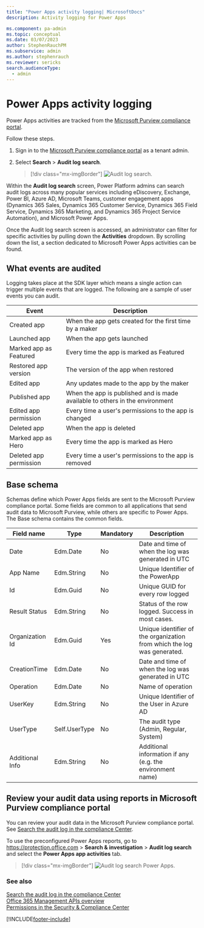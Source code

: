 ```yaml
---
title: "Power Apps activity logging| MicrosoftDocs"
description: Activity logging for Power Apps 

ms.component: pa-admin
ms.topic: conceptual
ms.date: 03/07/2023
author: StephenRauchPM
ms.subservice: admin
ms.author: stephenrauch 
ms.reviewer: sericks 
search.audienceType: 
  - admin
---
```

# Power Apps activity logging

Power Apps activities are tracked from the [Microsoft Purview compliance portal](/purview/purview). 

Follow these steps.

1. Sign in to the [Microsoft Purview compliance portal](https://compliance.microsoft.com) as a tenant admin.

2. Select **Search** > **Audit log search**. 

   > [!div class="mx-imgBorder"] 
   > ![Audit log search.](media/audit-log-search.png "Audit log search")

Within the **Audit log search** screen, Power Platform admins can search audit logs across many popular services including eDiscovery, Exchange, Power BI, Azure AD, Microsoft Teams, customer engagement apps (Dynamics 365 Sales, Dynamics 365 Customer Service, Dynamics 365 Field Service, Dynamics 365 Marketing, and Dynamics 365 Project Service Automation), and Microsoft Power Apps.

Once the Audit log search screen is accessed, an administrator can filter for specific activities by pulling down the **Activities** dropdown. By scrolling down the list, a section dedicated to Microsoft Power Apps activities can be found. 

## What events are audited
Logging takes place at the SDK layer which means a single action can trigger multiple events that are logged. The following are a sample of user events you can audit.

|Event  |Description  |
|---------|---------|
|Created app   |When the app gets created for the first time by a maker |
|Launched app    |When the app gets launched |
|Marked app as Featured   |Every time the app is marked as Featured|
|Restored app version   |The version of the app when restored|
|Edited app    |Any updates made to the app by the maker|
|Published app     |When the app is published and is made available to others in the environment|
|Edited app permission  |Every time a user's permissions to the app is changed|
|Deleted app |When the app is deleted  |
|Marked app as Hero |Every time the app is marked as Hero  |
|Deleted app permission |Every time a user's permissions to the app is removed  |

## Base schema
Schemas define which Power Apps fields are sent to the Microsoft Purview compliance portal.  Some fields are common to all applications that send audit data to Microsoft Purview, while others are specific to Power Apps. The Base schema contains the common fields. 

|Field name  |Type  |Mandatory  |Description  |
|---------|---------|---------|---------|
|Date     |Edm.Date|No         |Date and time of when the log was generated in UTC          |
|App Name   |Edm.String         |No         |Unique Identifier of the PowerApp        |
|Id     |Edm.Guid         |No         |Unique GUID for every row logged          |
|Result Status     |Edm.String         |No         |Status of the row logged. Success in most cases.          |
|Organization Id     |Edm.Guid         |Yes        |Unique identifier of the organization from which the log was generated.       |
|CreationTime     |Edm.Date         |No         |Date and time of when the log was generated in UTC          |
|Operation     |Edm.Date         |No         |Name of operation         |
|UserKey     |Edm.String         |No         |Unique Identifier of the User in Azure AD       |
|UserType     |Self.UserType         |No         |The audit type (Admin, Regular, System)         |
|Additional Info     |Edm.String        |No         |Additional information if any (e.g. the environment name)       |

## Review your audit data using reports in Microsoft Purview compliance portal

You can review your audit data in the Microsoft Purview compliance portal. See [Search the audit log in the compliance Center](/microsoft-365/compliance/search-the-audit-log-in-security-and-compliance?view=o365-worldwide&preserve-view=true).

To use the preconfigured Power Apps reports, go to https://protection.office.com > **Search & investigation** > **Audit log search** and select the **Power Apps app activities** tab.

> [!div class="mx-imgBorder"] 
> ![Audit log search Power Apps.](media/audit-log-search-pa.png "Audit log search Power Apps")

### See also
 [Search the audit log in the compliance Center](/microsoft-365/compliance/search-the-audit-log-in-security-and-compliance?view=o365-worldwide&preserve-view=true)<br/>
 [Office 365 Management APIs overview](/office/office-365-management-api/office-365-management-apis-overview)<br/>
 [Permissions in the Security & Compliance Center](/office365/securitycompliance/permissions-in-the-security-and-compliance-center)

[!INCLUDE[footer-include](../includes/footer-banner.md)]
